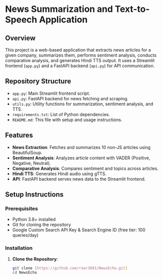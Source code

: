 # News Summarization and Text-to-Speech Application

## Overview
This project is a web-based application that extracts news articles for a given company, summarizes them, performs sentiment analysis, conducts comparative analysis, and generates Hindi TTS output. It uses a Streamlit frontend (`app.py`) and a FastAPI backend (`api.py`) for API communication.

## Repository Structure
- `app.py`: Main Streamlit frontend script.
- `api.py`: FastAPI backend for news fetching and scraping.
- `utils.py`: Utility functions for summarization, sentiment analysis, and TTS.
- `requirements.txt`: List of Python dependencies.
- `README.md`: This file with setup and usage instructions.

## Features
- **News Extraction**: Fetches and summarizes 10 non-JS articles using BeautifulSoup.
- **Sentiment Analysis**: Analyzes article content with VADER (Positive, Negative, Neutral).
- **Comparative Analysis**: Compares sentiment and topics across articles.
- **Hindi TTS**: Generates Hindi audio using gTTS.
- **API**: FastAPI backend serves news data to the Streamlit frontend.

## Setup Instructions
### Prerequisites
- Python 3.8+ installed
- Git for cloning the repository
- Google Custom Search API Key & Search Engine ID (free tier: 100 queries/day)

### Installation
1. **Clone the Repository**:
   ```bash
   git clone [https://github.com/roar3691/NewsEcho.git]
   cd NewsEcho
